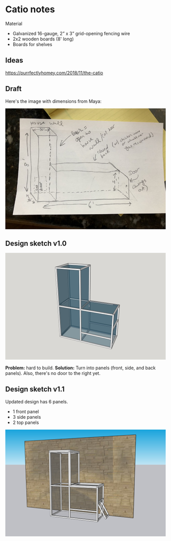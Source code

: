 # Catio notes

Material

* Galvanized 16-gauge, 2” x 3” grid-opening fencing wire
* 2x2 wooden boards (8' long)
* Boards for shelves

## Ideas

https://purrfectlyhomey.com/2018/11/the-catio

## Draft

Here's the image with dimensions from Maya:

![draft](figures/draft.jpg)



## Design sketch v1.0



![catio_design_v1.0](figures/catio_design_v1.0.jpg)

**Problem:** hard to build. **Solution:** Turn into panels (front, side, and back panels). Also, there's no door to the right yet.



## Design sketch v1.1

Updated design has 6 panels.

* 1 front panel
* 3 side panels
* 2 top panels



![catio_wall_v1](figures/catio_wall_v1.jpg)



